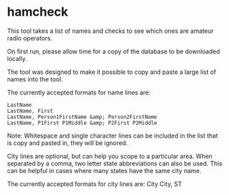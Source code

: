 # hamcheck

This tool takes a list of names and checks to see which ones are amateur radio operators.

On first run, please allow time for a copy of the database to be downloaded locally. 

The tool was designed to make it possible to copy and paste a large list of names into the tool.

The currently accepted formats for name lines are:

    LastName
    LastName, First
    LastName, Person1FirstName &amp; Person2FirstName
    LastName, P1First P1Middle &amp; P2First P2Middle

Note: Whitespace and single character lines can be included in the list that is copy and pasted in, they will be ignored.

City lines are optional, but can help you scope to a particular area. When separated by a comma, two letter state abbreviations can also be used. This can be helpful in cases where many states have the same city name.

The currently accepted formats for city lines are:
    City
    City, ST
